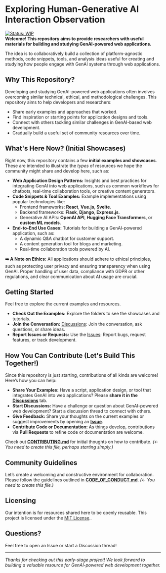 # Exploring Human-Generative AI Interaction Observation

[![Status: WIP](https://img.shields.io/badge/status-work_in_progress-orange.svg)](CONTRIBUTING.md)  
**Welcome! This repository aims to provide researchers with useful materials for building and studying GenAI-powered web applications.**

The idea is to collaboratively build a collection of platform-agnostic methods, code snippets, tools, and analysis ideas useful for creating and studying how people engage with GenAI systems through web applications.

## Why This Repository?

Developing and studying GenAI-powered web applications often involves overcoming similar technical, ethical, and methodological challenges. This repository aims to help developers and researchers:

* Share early examples and approaches that worked.
* Find inspiration or starting points for application designs and tools.
* Connect with others tackling similar challenges in GenAI-based web development.
* Gradually build a useful set of community resources over time.

## What's Here Now? (Initial Showcases)

Right now, this repository contains a few **initial examples and showcases**. These are intended to illustrate the *types* of resources we hope the community might share and develop here, such as:

* **Web Application Design Patterns:** Insights and best practices for integrating GenAI into web applications, such as common workflows for chatbots, real-time collaboration tools, or creative content generators.
* **Code Snippets & Tool Examples:** Example implementations using popular technologies like:
  - Frontend frameworks: **React**, **Vue.js**, **Svelte**.
  - Backend frameworks: **Flask**, **Django**, **Express.js**.
  - Generative AI APIs: **OpenAI API**, **Hugging Face Transformers**, or **custom ML models**.
* **End-to-End Use Cases:** Tutorials for building a GenAI-powered application, such as:
  - A dynamic Q&A chatbot for customer support.
  - A content generation tool for blogs and marketing.
  - Real-time collaboration tools powered by AI.

**➡️ A Note on Ethics:** All applications should adhere to ethical principles, such as protecting user privacy and ensuring transparency when using GenAI. Proper handling of user data, compliance with GDPR or other regulations, and clear communication about AI usage are crucial.

## Getting Started

Feel free to explore the current examples and resources.

* **Check Out the Examples:** Explore the folders to see the showcases and tutorials.
* **Join the Conversation:** [Discussions](https://github.com/GenAI-interaction-research/discussions): Join the conversation, ask questions, or share ideas.
* **Report Issues or Requests:** Use the [Issues](https://github.com/GenAI-interaction-research/.github/issues): Report bugs, request features, or track development.

## How You Can Contribute (Let's Build This Together!)

Since this repository is just starting, contributions of all kinds are welcome! Here’s how you can help:

* **Share Your Examples:** Have a script, application design, or tool that integrates GenAI into web applications? Please **share it in the [Discussions](link-to-discussions-tab)** tab.
* **Start Discussions:** Have a challenge or question about GenAI-powered web development? Start a discussion thread to connect with others.
* **Give Feedback:** Share your thoughts on the current examples or suggest improvements by opening an **[Issue](link-to-issues-tab)**.
* **Contribute Code or Documentation:** As things develop, contributions via **Pull Requests** to refine code or documentation are welcome.

Check out **[CONTRIBUTING.md](CONTRIBUTING.md)** for initial thoughts on how to contribute. *(<- You need to create this file, perhaps starting simply.)*

## Community Guidelines

Let’s create a welcoming and constructive environment for collaboration. Please follow the guidelines outlined in **[CODE_OF_CONDUCT.md](CODE_OF_CONDUCT.md)**. *(<- You need to create this file.)*

## Licensing

Our intention is for resources shared here to be openly reusable. This project is licensed under the [MIT License](https://github.com/GenAI-interaction-research/.github/blob/main/LICENSE)..

## Questions?

Feel free to open an Issue or start a Discussion thread!

---

*Thanks for checking out this early-stage project! We look forward to building a valuable resource for GenAI-powered web development together.*
